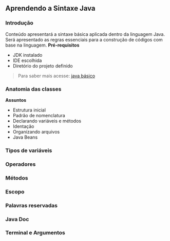 ## Aprendendo a Sintaxe Java

### Introdução
Conteúdo apresentará a sintaxe básica aplicada dentro da linguagem Java. Será apresentado as regras essenciais para a construção de códigos com base na linguagem. 
**Pré-requisitos**
* JDK instalado
* IDE escolhida
* Diretório do projeto definido
> Para saber mais acesse:
> [java básico](https://glysns.gitbook.io/java-basico/)
### Anatomia das classes
**Assuntos**
* Estrutura inicial 
* Padrão de nomenclatura
* Declarando variáveis e métodos
* Identação 
* Organizando arquivos
* Java Beans

### Tipos de variáveis

### Operadores

### Métodos

### Escopo

### Palavras reservadas

### Java Doc

### Terminal e Argumentos
